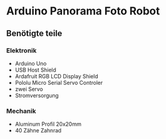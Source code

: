 # Arduino Panorama Foto Robot 

## Benötigte teile
### Elektronik
* Arduino Uno 
* USB Host Shield
* Ardafruit RGB LCD Display Shield
* Pololu Micro Serial Servo Controler
* zwei Servo
* Stromversorgung
### Mechanik 
* Aluminum Profil 20x20mm
* 40 Zähne Zahnrad